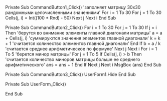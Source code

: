 ﻿Private Sub CommandButton1_Click()
'заполняет матрицу 30х30 рандомными целочисленными значениями'
For i = 1 To 30
For j = 1 To 30
Cells(j, i) = Int((100 * Rnd) - 50)
Next j
Next i
End Sub

Private Sub CommandButton2_Click()
For i = 1 To 30
For j = 1 To 30
If j = i Then 'берутся во внимание элементы главной диагонали матрицы'
a = a + Cells(j, i) 'суммируются значения элементов главной диагонали'
k = k + 1 'считается количество элементов главной диагонали'
End If
b = a / k 'считается среднее арифметическое по формуле'
Next j
Next i
For i = 1 To 5 'берется минор матрицы'
For j = 1 To 5
If Cells(j, i) > b Then 'считается количество миноров матрицы больше ее среднего арифметического'
ans = ans + 1
End If
Next j
Next i
MsgBox (ans)
End Sub

Private Sub CommandButton3_Click()
UserForm1.Hide
End Sub


Private Sub UserForm_Click()

End Sub